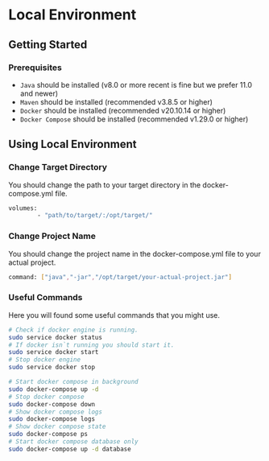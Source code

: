 # Local Environment

## Getting Started

### Prerequisites
- `Java` should be installed (v8.0 or more recent is fine but we prefer 11.0 and newer)
- `Maven` should be installed (recommended v3.8.5 or higher)
- `Docker` should be installed (recommended v20.10.14 or higher)
- `Docker Compose` should be installed (recommended v1.29.0 or higher)

## Using Local Environment

### Change Target Directory
You should change the path to your target directory in the docker-compose.yml file.
```sh
volumes:
        - "path/to/target/:/opt/target/"
```

### Change Project Name
You should change the project name in the docker-compose.yml file to your actual project.
```sh
command: ["java","-jar","/opt/target/your-actual-project.jar"]
```

### Useful Commands
Here you will found some useful commands that you might use.
```sh
# Check if docker engine is running.
sudo service docker status
# If docker isn`t running you should start it.
sudo service docker start
# Stop docker engine
sudo service docker stop

# Start docker compose in background
sudo docker-compose up -d
# Stop docker compose 
sudo docker-compose down
# Show docker compose logs
sudo docker-compose logs
# Show docker compose state
sudo docker-compose ps
# Start docker compose database only
sudo docker-compose up -d database
```

